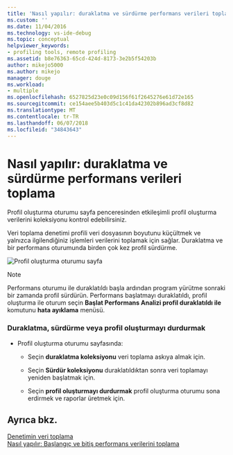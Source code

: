 ```yaml
---
title: 'Nasıl yapılır: duraklatma ve sürdürme performans verileri toplama | Microsoft Docs'
ms.custom: ''
ms.date: 11/04/2016
ms.technology: vs-ide-debug
ms.topic: conceptual
helpviewer_keywords:
- profiling tools, remote profiling
ms.assetid: b8e76363-65cd-424d-8173-3e2b5f54203b
author: mikejo5000
ms.author: mikejo
manager: douge
ms.workload:
- multiple
ms.openlocfilehash: 6527825d23e0c09d156f61f2645276e61d72e165
ms.sourcegitcommit: ce154aee5b403d5c1c41da42302b896ad3cf8d82
ms.translationtype: MT
ms.contentlocale: tr-TR
ms.lasthandoff: 06/07/2018
ms.locfileid: "34843643"
---
```

# <a name="how-to-pause-and-resume-performance-data-collection"></a>Nasıl yapılır: duraklatma ve sürdürme performans verileri toplama
Profil oluşturma oturumu sayfa penceresinden etkileşimli profil oluşturma verilerini koleksiyonu kontrol edebilirsiniz.  
  
 Veri toplama denetimi profili veri dosyasının boyutunu küçültmek ve yalnızca ilgilendiğiniz işlemleri verilerini toplamak için sağlar. Duraklatma ve bir performans oturumunda birden çok kez profil sürdürme.  
  
 ![Profil oluşturma oturumu sayfa](../profiling/media/prof_profilingsessionpage.png "PROF_ProfilingSessionPage")  
  
> [!NOTE]
>  Performans oturumu ile duraklatıldı başla ardından program yürütme sonraki bir zamanda profil sürdürün. Performans başlatmayı duraklatıldı, profil oluşturma ile oturum seçin **Başlat Performans Analizi profil duraklatıldı ile** komutunu **hata ayıklama** menüsü.  
  
### <a name="to-pause--resume-or-stop-profiling"></a>Duraklatma, sürdürme veya profil oluşturmayı durdurmak  
  
-   Profil oluşturma oturumu sayfasında:  
  
    -   Seçin **duraklatma koleksiyonu** veri toplama askıya almak için.  
  
    -   Seçin **Sürdür koleksiyonu** duraklatıldıktan sonra veri toplamayı yeniden başlatmak için.  
  
    -   Seçin **profil oluşturmayı durdurmak** profil oluşturma oturumu sona erdirmek ve raporlar üretmek için.  
  
## <a name="see-also"></a>Ayrıca bkz.  
 [Denetimin veri toplama](../profiling/controlling-data-collection.md)   
 [Nasıl yapılır: Başlangıç ve bitiş performans verilerini toplama](../profiling/how-to-start-and-end-performance-data-collection.md)